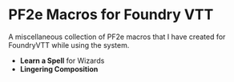 # PF2e Macros for Foundry VTT

A miscellaneous collection of PF2e macros that I have created for FoundryVTT while using the system.

- **Learn a Spell** for Wizards
- **Lingering Composition**
